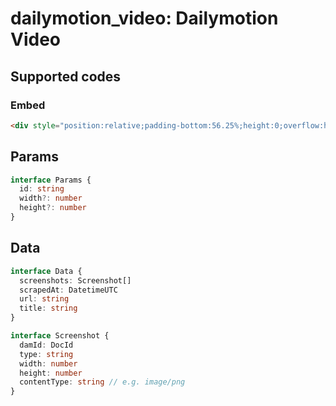 # dailymotion_video: Dailymotion Video

## Supported codes

### Embed

```html
<div style="position:relative;padding-bottom:56.25%;height:0;overflow:hidden;"> <iframe style="width:100%;height:100%;position:absolute;left:0px;top:0px;overflow:hidden" frameborder="0" type="text/html" src="https://www.dailymotion.com/embed/video/x8iobh5?autoplay=1" width="100%" height="100%" allowfullscreen title="Dailymotion Video Player" allow="autoplay"> </iframe> </div>
```

## Params

```ts
interface Params {
  id: string
  width?: number
  height?: number
}
```

## Data

```ts
interface Data {
  screenshots: Screenshot[]
  scrapedAt: DatetimeUTC
  url: string
  title: string
}

interface Screenshot {
  damId: DocId
  type: string
  width: number
  height: number
  contentType: string // e.g. image/png
}
```

